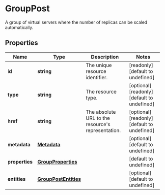 # GroupPost

A group of virtual servers where the number of replicas can be scaled automatically.
## Properties
| Name | Type | Description | Notes |
| ------------ | ------------- | ------------- | ------------- |
| **id** | **string** | The unique resource identifier. | [readonly] [default to undefined] |
| **type** | **string** | The resource type. | [optional] [readonly] [default to undefined] |
| **href** | **string** | The absolute URL to the resource\'s representation. | [optional] [readonly] [default to undefined] |
| **metadata** | [**Metadata**](Metadata.md) |  | [optional] [default to undefined] |
| **properties** | [**GroupProperties**](GroupProperties.md) |  | [default to undefined] |
| **entities** | [**GroupPostEntities**](GroupPostEntities.md) |  | [optional] [default to undefined] |


